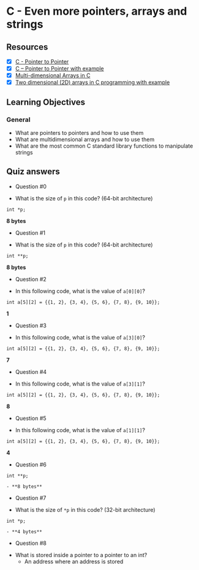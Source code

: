 # C - Even more pointers, arrays and strings
## Resources
- [x] [C - Pointer to Pointer](https://www.tutorialspoint.com/cprogramming/c_pointer_to_pointer.htm)
- [x] [C – Pointer to Pointer with example](https://beginnersbook.com/2014/01/c-pointer-to-pointer/)
- [x] [Multi-dimensional Arrays in C](https://www.tutorialspoint.com/cprogramming/c_multi_dimensional_arrays.htm)
- [x] [Two dimensional (2D) arrays in C programming with example](https://beginnersbook.com/2014/01/2d-arrays-in-c-example/)
## Learning Objectives
### General
* What are pointers to pointers and how to use them
* What are multidimensional arrays and how to use them
* What are the most common C standard library functions to manipulate strings
## Quiz answers
* Question #0
- What is the size of ``p`` in this code? (64-bit architecture)
```
int *p; 
```
**8 bytes**
* Question #1
- What is the size of ``p`` in this code? (64-bit architecture)
```
int **p;
```
**8 bytes**
* Question #2
- In this following code, what is the value of ``a[0][0]``?
```
int a[5][2] = {{1, 2}, {3, 4}, {5, 6}, {7, 8}, {9, 10}};
```
**1**
* Question #3
- In this following code, what is the value of ``a[3][0]``?
```
int a[5][2] = {{1, 2}, {3, 4}, {5, 6}, {7, 8}, {9, 10}};
```
**7**
* Question #4
- In this following code, what is the value of ``a[3][1]``?
```
int a[5][2] = {{1, 2}, {3, 4}, {5, 6}, {7, 8}, {9, 10}};
```
**8**
* Question #5
- In this following code, what is the value of ``a[1][1]``?
```
int a[5][2] = {{1, 2}, {3, 4}, {5, 6}, {7, 8}, {9, 10}};
```
 **4**
* Question #6
```
int **p; 
```
	- **8 bytes**
* Question #7
- What is the size of ``*p`` in this code? (32-bit architecture)
```
int *p;
```
	- **4 bytes**
* Question #8
- What is stored inside a pointer to a pointer to an int?
	- An address where an address is stored

